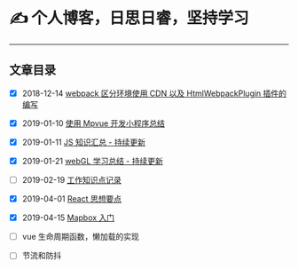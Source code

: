 # ✍️ 个人博客，日思日睿，坚持学习

---

## 文章目录

- [x] 2018-12-14 [webpack 区分环境使用 CDN 以及 HtmlWebpackPlugin 插件的编写](https://github.com/zhouzhili/blog/issues/2)

- [x] 2019-01-10 [使用 Mpvue 开发小程序总结](https://github.com/zhouzhili/blog/issues/3)

- [x] 2019-01-11 [JS 知识汇总 - 持续更新](https://github.com/zhouzhili/blog/issues/4)

- [x] 2019-01-21 [webGL 学习总结 - 持续更新](https://github.com/zhouzhili/blog/issues/5)

- [ ] 2019-02-19 [工作知识点记录](https://github.com/zhouzhili/blog/issues/6)

- [x] 2019-04-01 [React 思想要点](https://github.com/zhouzhili/blog/issues/7)

- [x] 2019-04-15 [Mapbox 入门](https://github.com/zhouzhili/blog/issues/8)

- [ ] vue 生命周期函数，懒加载的实现

- [ ] 节流和防抖
